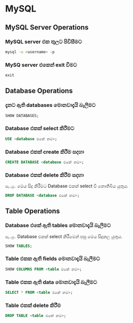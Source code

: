 # MySQL

## MySQL Server Operations

### MySQL server එක තුලට පිවිසීමට
```bash
mysql -u <username> -p
```

### MySQ server එකෙන් exit වීමට
```sql
exit
```

## Database Operations

### දැනට ඇති databases මොනවාදැයි බැලීමට
```sql
SHOW DATABASES;
```

### Database එකක් select කිරීමට
```sql
USE <database එකේ නම>;
```

### Database එකක් create කිරීම සදහා
```sql
CREATE DATABASE <database එකේ නම>;
```

### Database එකක් delete කිරීම සදහා
`සැ.යු.` මෙය සිදු කිරීමට Database එකක් select වී නොතිබිය යුතුය.
```sql
DROP DATABASE <database එකේ නම>;
```

## Table Operations

### Database එකේ ඇති tables මොනවාදැයි බැලීමට
`සැ.යු.` Database එකක් select කිරීමෙන් පසු මෙය සිදුකල යුතුය.
```sql
SHOW TABLES;
```

### Table එකක ඇති fields මොනවාදැයි බැලීමට
```sql
SHOW COLUMNS FROM <table එකේ නම>;
```

### Table එකක ඇති data මොනවාදැයි බැලීමට
```sql
SELECT * FROM <table එකේ නම>;
```

### Table එකක් delete කිරීම
```sql
DROP TABLE <table එකේ නම>;
```




